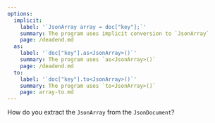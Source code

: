 ```yaml
---
options:
  implicit:
    label: '`JsonArray array = doc["key"];`'
    summary: The program uses implicit conversion to `JsonArray`
    page: /deadend.md
  as:
    label: '`doc["key"].as<JsonArray>()`'
    summary: The program uses `as<JsonArray>()`
    page: /deadend.md
  to:
    label: '`doc["key"].to<JsonArray>()`'
    summary: The program uses `to<JsonArray>()`
    page: array-to.md
---
```


How do you extract the `JsonArray` from the `JsonDocument`?
